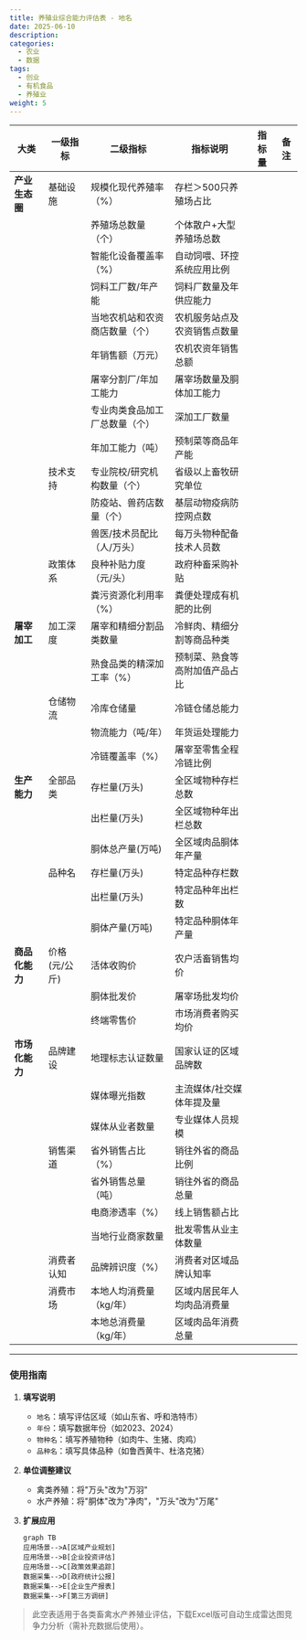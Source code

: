 ```yaml
---
title: 养殖业综合能力评估表 - 地名
date: 2025-06-10
description:
categories:
  - 农业
  - 数据
tags:
  - 创业
  - 有机食品
  - 养殖业
weight: 5
---
```



| **大类**         | **一级指标**       | **二级指标**                      | **指标说明**                                                                 | **指标量** | **备注** |
|------------------|--------------------|-----------------------------------|-----------------------------------------------------------------------------|------------|----------|
| **产业生态圈**   | 基础设施           | 规模化现代养殖率（%）             | 存栏＞500只养殖场占比                                                        |            |          |
|                  |                    | 养殖场总数量（个）                | 个体散户+大型养殖场总数                                                      |            |          |
|                  |                    | 智能化设备覆盖率（%）             | 自动饲喂、环控系统应用比例                                                   |            |          |
|                  |                    | 饲料工厂数/年产能                 | 饲料厂数量及年供应能力                                                        |            |          |
|                  |                    | 当地农机站和农资商店数量（个）    | 农机服务站点及农资销售点数量                                                  |            |          |
|                  |                    | 年销售额（万元）                  | 农机农资年销售总额                                                            |            |          |
|                  |                    | 屠宰分割厂/年加工能力             | 屠宰场数量及胴体加工能力                                                      |            |          |
|                  |                    | 专业肉类食品加工厂总数量（个）    | 深加工厂数量                                                                  |            |          |
|                  |                    | 年加工能力（吨）                  | 预制菜等商品年产能                                                            |            |          |
|                  | 技术支持           | 专业院校/研究机构数量（个）       | 省级以上畜牧研究单位                                                          |            |          |
|                  |                    | 防疫站、兽药店数量（个）          | 基层动物疫病防控网点数                                                        |            |          |
|                  |                    | 兽医/技术员配比（人/万头）        | 每万头物种配备技术人员数                                                      |            |          |
|                  | 政策体系           | 良种补贴力度（元/头）             | 政府种畜采购补贴                                                              |            |          |
|                  |                    | 粪污资源化利用率（%）             | 粪便处理成有机肥的比例                                                        |            |          |
| **屠宰加工**     | 加工深度           | 屠宰和精细分割品类数量            | 冷鲜肉、精细分割等商品种类                                                    |            |          |
|                  |                    | 熟食品类的精深加工率（%）         | 预制菜、熟食等高附加值产品占比                                                 |            |          |
|                  | 仓储物流           | 冷库仓储量                        | 冷链仓储总能力                                                                |            |          |
|                  |                    | 物流能力（吨/年）                 | 年货运处理能力                                                                |            |          |
|                  |                    | 冷链覆盖率（%）                   | 屠宰至零售全程冷链比例                                                         |            |          |
| **生产能力**     | 全部品类           | 存栏量(万头)                      | 全区域物种存栏总数                                                            |            |          |
|                  |                    | 出栏量(万头)                      | 全区域物种年出栏总数                                                          |            |          |
|                  |                    | 胴体总产量(万吨)                  | 全区域肉品胴体年产量                                                           |            |          |
|                  | 品种名             | 存栏量(万头)                      | 特定品种存栏数                                                                |            |          |
|                  |                    | 出栏量(万头)                      | 特定品种年出栏数                                                              |            |          |
|                  |                    | 胴体产量(万吨)                    | 特定品种胴体年产量                                                             |            |          |
| **商品化能力**   | 价格(元/公斤)      | 活体收购价                        | 农户活畜销售均价                                                              |            |          |
|                  |                    | 胴体批发价                        | 屠宰场批发均价                                                                |            |          |
|                  |                    | 终端零售价                        | 市场消费者购买均价                                                             |            |          |
| **市场化能力**   | 品牌建设           | 地理标志认证数量                  | 国家认证的区域品牌数                                                           |            |          |
|                  |                    | 媒体曝光指数                      | 主流媒体/社交媒体年提及量                                                     |            |          |
|                  |                    | 媒体从业者数量                    | 专业媒体人员规模                                                              |            |          |
|                  | 销售渠道           | 省外销售占比（%）                 | 销往外省的商品比例                                                             |            |          |
|                  |                    | 省外销售总量（吨）                | 销往外省的商品总量                                                             |            |          |
|                  |                    | 电商渗透率（%）                   | 线上销售额占比                                                                |            |          |
|                  |                    | 当地行业商家数量                  | 批发零售从业主体数量                                                           |            |          |
|                  | 消费者认知         | 品牌辨识度（%）                   | 消费者对区域品牌认知率                                                         |            |          |
|                  | 消费市场           | 本地人均消费量（kg/年）           | 区域内居民年人均肉品消费量                                                      |            |          |
|                  |                    | 本地总消费量（kg/年）             | 区域肉品年消费总量                                                             |            |          |


---

### **使用指南**
1. **填写说明**  
   - `地名`：填写评估区域（如山东省、呼和浩特市）  
   - `年份`：填写数据年份（如2023、2024）  
   - `物种名`：填写养殖物种（如肉牛、生猪、肉鸡）  
   - `品种名`：填写具体品种（如鲁西黄牛、杜洛克猪）  

2. **单位调整建议**  
   - 禽类养殖：将"万头"改为"万羽"  
   - 水产养殖：将"胴体"改为"净肉"，"万头"改为"万尾"  

3. **扩展应用**  
   ```mermaid
   graph TB
   应用场景-->A[区域产业规划]
   应用场景-->B[企业投资评估]
   应用场景-->C[政策效果追踪]
   数据采集-->D[政府统计公报]
   数据采集-->E[企业生产报表]
   数据采集-->F[第三方调研]
   ```

> 此空表适用于各类畜禽水产养殖业评估，下载Excel版可自动生成雷达图竞争力分析（需补充数据后使用）。